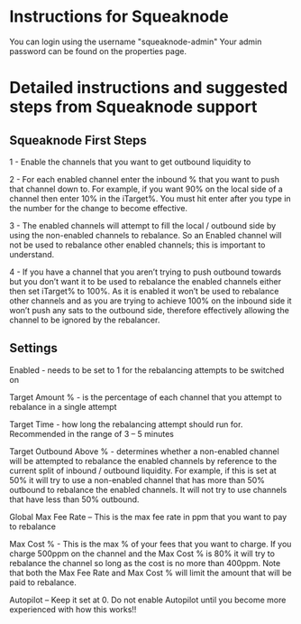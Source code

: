 # Instructions for Squeaknode

You can login using the username "squeaknode-admin"
Your admin password can be found on the properties page.

# Detailed instructions and suggested steps from Squeaknode support

## Squeaknode First Steps
1 - Enable the channels that you want to get outbound liquidity to

2 - For each enabled channel enter the inbound % that you want to push that channel down to. For example, if you want 90% on the local side of a channel then enter 10% in the iTarget%. You must hit enter after you type in the number for the change to become effective.

3 - The enabled channels will attempt to fill the local / outbound side by using the non-enabled channels to rebalance. So an Enabled channel will not be used to rebalance other enabled channels; this is important to understand.

4 - If you have a channel that you aren’t trying to push outbound towards but you don’t want it to be used to rebalance the enabled channels either then set iTarget% to 100%. As it is enabled it won’t be used to rebalance other channels and as you are trying to achieve 100% on the inbound side it won’t push any sats to the outbound side, therefore effectively allowing the channel to be ignored by the rebalancer.

## Settings
Enabled - needs to be set to 1 for the rebalancing attempts to be switched on

Target Amount % - is the percentage of each channel that you attempt to rebalance in a single attempt

Target Time - how long the rebalancing attempt should run for. Recommended in the range of 3 – 5 minutes

Target Outbound Above % - determines whether a non-enabled channel will be attempted to rebalance the enabled channels by reference to the current split of inbound / outbound liquidity.  For example, if this is set at 50% it will try to use a non-enabled channel that has more than 50% outbound to rebalance the enabled channels. It will not try to use channels that have less than 50% outbound.

Global Max Fee Rate – This is the max fee rate in ppm that you want to pay to rebalance

Max Cost % - This is the max % of your fees that you want to charge. If you charge 500ppm on the channel and the Max Cost % is 80% it will try to rebalance the channel so long as the cost is no more than 400ppm. Note that both the Max Fee Rate and Max Cost % will limit the amount that will be paid to rebalance.

Autopilot – Keep it set at 0. Do not enable Autopilot until you become more experienced with how this works!!
